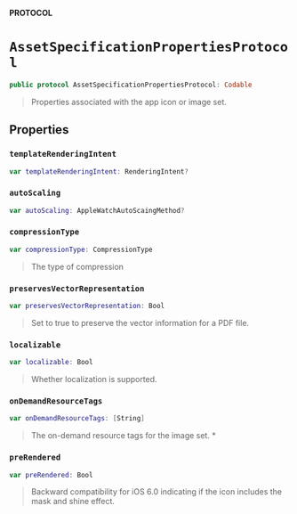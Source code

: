 **PROTOCOL**

# `AssetSpecificationPropertiesProtocol`

```swift
public protocol AssetSpecificationPropertiesProtocol: Codable
```

>
> Properties associated with the app icon or image set.

## Properties
### `templateRenderingIntent`

```swift
var templateRenderingIntent: RenderingIntent?
```

### `autoScaling`

```swift
var autoScaling: AppleWatchAutoScaingMethod?
```

### `compressionType`

```swift
var compressionType: CompressionType
```

> The type of compression

### `preservesVectorRepresentation`

```swift
var preservesVectorRepresentation: Bool
```

>
> Set to true to preserve the vector information for a PDF file.

### `localizable`

```swift
var localizable: Bool
```

> Whether localization is supported.

### `onDemandResourceTags`

```swift
var onDemandResourceTags: [String]
```

>
> The on-demand resource tags for the image set.
> *

### `preRendered`

```swift
var preRendered: Bool
```

>
> Backward compatibility for iOS 6.0 indicating if the icon includes the mask and shine effect.
